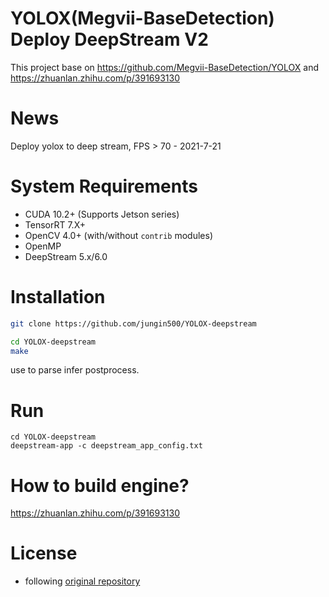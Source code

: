# YOLOX(Megvii-BaseDetection) Deploy DeepStream V2

This project base on https://github.com/Megvii-BaseDetection/YOLOX  and https://zhuanlan.zhihu.com/p/391693130


# News

Deploy yolox to deep stream, FPS > 70 - 2021-7-21

# System Requirements
- CUDA 10.2+ (Supports Jetson series)
- TensorRT 7.X+
- OpenCV 4.0+ (with/without `contrib` modules)
- OpenMP
- DeepStream 5.x/6.0

# Installation
```bash
git clone https://github.com/jungin500/YOLOX-deepstream

cd YOLOX-deepstream
make
```

use to parse infer postprocess.

# Run

```shell
cd YOLOX-deepstream
deepstream-app -c deepstream_app_config.txt
```

# How to build engine?
https://zhuanlan.zhihu.com/p/391693130

# License
- following [original repository](https://github.com/nanmi/YOLOX-deepstream/)
